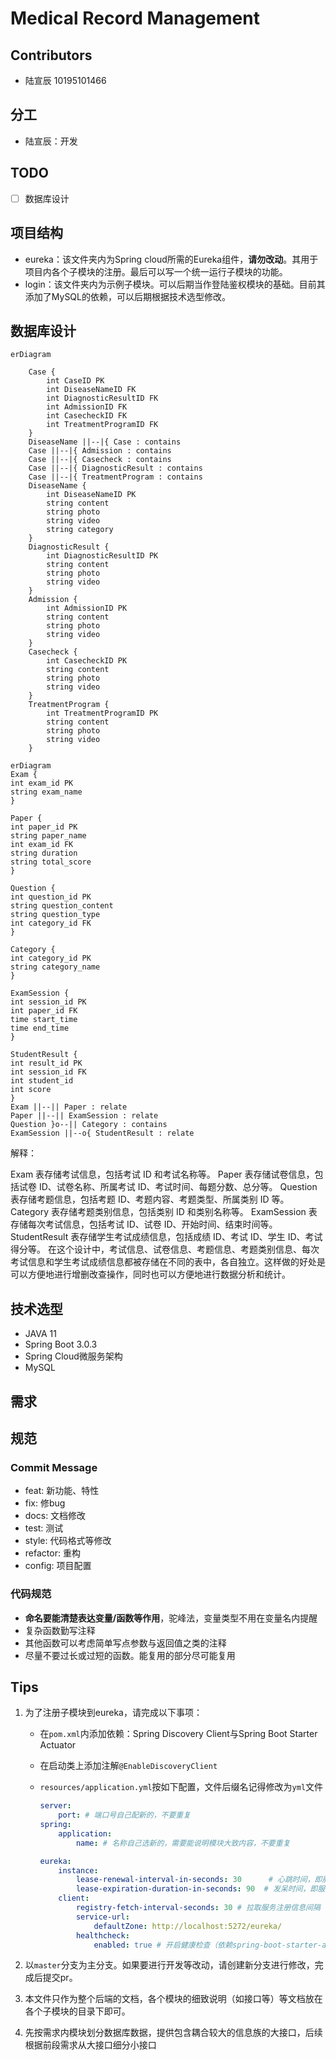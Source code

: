 # Medical Record Management

## Contributors

- 陆宣辰 10195101466

## 分工

- 陆宣辰：开发

## TODO

- [ ] 数据库设计

## 项目结构

- eureka：该文件夹内为Spring cloud所需的Eureka组件，**请勿改动**。其用于项目内各个子模块的注册。最后可以写一个统一运行子模块的功能。
- login：该文件夹内为示例子模块。可以后期当作登陆鉴权模块的基础。目前其添加了MySQL的依赖，可以后期根据技术选型修改。

## 数据库设计

``` mermaid
erDiagram

    Case {
        int CaseID PK
        int DiseaseNameID FK
        int DiagnosticResultID FK
        int AdmissionID FK
        int CasecheckID FK
        int TreatmentProgramID FK
    }
    DiseaseName ||--|{ Case : contains
    Case ||--|{ Admission : contains
    Case ||--|{ Casecheck : contains
    Case ||--|{ DiagnosticResult : contains
    Case ||--|{ TreatmentProgram : contains
    DiseaseName {
        int DiseaseNameID PK
        string content
        string photo
        string video
        string category
    }
    DiagnosticResult {
        int DiagnosticResultID PK
        string content
        string photo
        string video
    }
    Admission {
        int AdmissionID PK
        string content
        string photo
        string video
    }
    Casecheck {
        int CasecheckID PK
        string content
        string photo
        string video
    }
    TreatmentProgram {
        int TreatmentProgramID PK
        string content
        string photo
        string video
    }
```

``` mermaid
erDiagram
Exam {
int exam_id PK
string exam_name
}

Paper {
int paper_id PK
string paper_name
int exam_id FK
string duration
string total_score
}

Question {
int question_id PK
string question_content
string question_type
int category_id FK
}

Category {
int category_id PK
string category_name
}

ExamSession {
int session_id PK
int paper_id FK
time start_time
time end_time
}

StudentResult {
int result_id PK
int session_id FK
int student_id
int score
}
Exam ||--|| Paper : relate
Paper ||--|| ExamSession : relate
Question }o--|| Category : contains
ExamSession ||--o{ StudentResult : relate
```

解释：

Exam 表存储考试信息，包括考试 ID 和考试名称等。
Paper 表存储试卷信息，包括试卷 ID、试卷名称、所属考试 ID、考试时间、每题分数、总分等。
Question 表存储考题信息，包括考题 ID、考题内容、考题类型、所属类别 ID 等。
Category 表存储考题类别信息，包括类别 ID 和类别名称等。
ExamSession 表存储每次考试信息，包括考试 ID、试卷 ID、开始时间、结束时间等。
StudentResult 表存储学生考试成绩信息，包括成绩 ID、考试 ID、学生 ID、考试得分等。
在这个设计中，考试信息、试卷信息、考题信息、考题类别信息、每次考试信息和学生考试成绩信息都被存储在不同的表中，各自独立。这样做的好处是可以方便地进行增删改查操作，同时也可以方便地进行数据分析和统计。




## 技术选型

- JAVA 11
- Spring Boot 3.0.3
- Spring Cloud微服务架构
- MySQL

## 需求


## 规范

### Commit Message

- feat: 新功能、特性
- fix: 修bug
- docs: 文档修改
- test: 测试
- style: 代码格式等修改
- refactor: 重构
- config: 项目配置

### 代码规范

- **命名要能清楚表达变量/函数等作用**，驼峰法，变量类型不用在变量名内提醒
- 复杂函数勤写注释
- 其他函数可以考虑简单写点参数与返回值之类的注释
- 尽量不要过长或过短的函数。能复用的部分尽可能复用

## Tips

1. 为了注册子模块到eureka，请完成以下事项：
    - 在`pom.xml`内添加依赖：Spring Discovery Client与Spring Boot Starter Actuator
    - 在启动类上添加注解`@EnableDiscoveryClient`
    - `resources/application.yml`按如下配置，文件后缀名记得修改为`yml`文件

        ``` yml
        server:
            port: # 端口号自己配新的，不要重复
        spring:
            application:
                name: # 名称自己选新的，需要能说明模块大致内容，不要重复

        eureka:
            instance:
                lease-renewal-interval-in-seconds: 30      # 心跳时间，即服务续约间隔时间（缺省为30s）
                lease-expiration-duration-in-seconds: 90  # 发呆时间，即服务续约到期时间（缺省为90s）
            client:
                registry-fetch-interval-seconds: 30 # 拉取服务注册信息间隔（缺省为30s）
                service-url:
                    defaultZone: http://localhost:5272/eureka/
                healthcheck:
                    enabled: true # 开启健康检查（依赖spring-boot-starter-actuator）
        ```

2. 以`master`分支为主分支。如果要进行开发等改动，请创建新分支进行修改，完成后提交pr。
3. 本文件只作为整个后端的文档，各个模块的细致说明（如接口等）等文档放在各个子模块的目录下即可。
4. 先按需求内模块划分数据库数据，提供包含耦合较大的信息族的大接口，后续根据前段需求从大接口细分小接口
